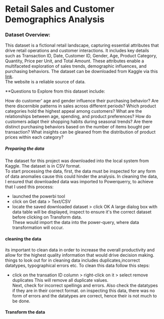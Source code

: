 # Retail Sales and Customer Demographics Analysis

### Dataset Overview:

This dataset is a fictional retail landscape, capturing essential attributes that drive retail operations and customer interactions. 
It includes key details such as Transaction ID, Date, Customer ID, Gender, Age, Product Category, Quantity, Price per Unit, and Total Amount. 
These attributes enable a multifaceted exploration of sales trends, demographic influences, and purchasing behaviors.
The dataset can be downloaded from Kaggle via this [link](https://www.kaggle.com/datasets/mohammadtalib786/retail-sales-dataset/data).<br> The website is a reliable source of data.

**Questions to Explore from this dataset include:

How do customer' age and gender influence their purchasing behavior?
Are there discernible patterns in sales across different periods?
Which product categories hold the highest appeal among customers?
What are the relationships between age, spending, and product preferences?
How do customers adapt their shopping habits during seasonal trends?
Are there distinct purchasing behaviors based on the number of items bought per transaction?
What insights can be gleaned from the distribution of product prices within each category?

##### Preparing the data

The dataset for this project was downloaded into the local system from Kaggle. The dataset is in CSV format.<br>
To start processing the data, first, the data must be inspected for any form of data anomalies cause this could hinder the analysis. In cleaning the data, I ensured that downloaded data was imported to Powerquerry, to achieve that I used this process:
* launched the powerbi tool
* click on Get data > Text/CSV
* locate the saved downloaded dataset > click OK
A large dialog box with data table will be displayed, inspect to ensure it's the correct dataset before clicking on Transform data. <br>
These would import the data into the power-query, where data transformation will occur.

#### cleaning the data

its important to clean data in order to increase the overall productivity and allow for the highest quality information that would drive decision making. things to look out for in cleaning data includes duplicates,incorrect datatypes, typographical errors etc.
To clean this data follow this steps:
* click on the transation ID column > right-click on it > select remove duplicates
This will remove all duplicate values.<br>
Next, check for incorrect spellings and errors.
Also check the datatypes if they are in their correct format.
on inspecting this data, there was no form of errors and the datatypes are correct, hence their is not much to be done.

#### Transform the data


